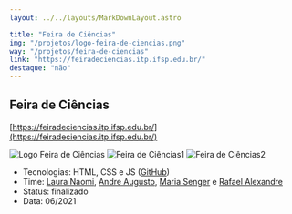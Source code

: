 ```yaml
---
layout: ../../layouts/MarkDownLayout.astro

title: "Feira de Ciências"
img: "/projetos/logo-feira-de-ciencias.png"
way: "/projetos/feira-de-ciencias"
link: "https://feiradeciencias.itp.ifsp.edu.br/"
destaque: "não"
---
```


## Feira de Ciências
[https://feiradeciencias.itp.ifsp.edu.br/](https://feiradeciencias.itp.ifsp.edu.br/)

![Logo Feira de Ciências](/projetos/logo-feira-de-ciencias.png)
![Feira de Ciências1](/projetos/feira-de-ciencias-img1.png)
![Feira de Ciências2](/projetos/feira-de-ciencias-img2.png)

- Tecnologias: HTML, CSS e JS ([GitHub](https://github.com/fabsoftwareitp/feiradeciencias.itp.ifsp.edu.br))
- Time: [Laura Naomi](/membros/laura-naomi/), [Andre Augusto](/membros/andre-augusto/), [Maria Senger](/membros/maria-senger/) e [Rafael Alexandre](/membros/rafael-alexandre/)
- Status: finalizado
- Data: 06/2021 